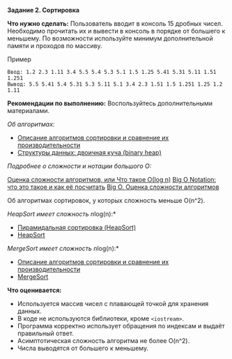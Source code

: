 **Задание 2. Сортировка**

**Что нужно сделать:**
Пользователь вводит в консоль 15 дробных чисел. Необходимо прочитать их и вывести в консоль
в порядке от большего к меньшему. По возможности используйте минимум дополнительной памяти
и проходов по массиву.

Пример
```
Ввод: 1.2 2.3 1.11 3.4 5.5 5.4 5.3 5.1 1.5 1.25 5.41 5.31 5.11 1.51 1.251 
Вывод: 5.5 5.41 5.4 5.31 5.3 5.11 5.1 3.4 2.3 1.51 1.5 1.251 1.25 1.2 1.11
```
**Рекомендации по выполнению:**
Воспользуйтесь дополнительными материалами.

*Об алгоритмах:*

 - [Описание алгоритмов сортировки и сравнение их производительности](https://habr.com/ru/post/335920/)
 - [Структуры данных: двоичная куча (binary heap)](https://habr.com/ru/post/112222/)

*Подробнее о сложности и нотации большого O:*

[Оценка сложности алгоритмов, или Что такое О(log n)](https://tproger.ru/articles/computational-complexity-explained/)
[Big O Notation: что это такое и как её посчитать](https://skillbox.ru/media/code/big-o-notation-chto-eto-takoe-i-kak-eye-poschitat/)
[Big O. Оценка сложности алгоритмов](https://youtu.be/EeP-KHoEHVg)

Об алгоритмах сортировок, у которых сложность меньше O(n^2).

*HeapSort имеет сложность n*log(n):*

 - [Пирамидальная сортировка (HeapSort)](https://habr.com/ru/company/otus/blog/460087/)
 - [HeapSort](https://www.geeksforgeeks.org/heap-sort/)
 
*MergeSort имеет сложность n*log(n):*

 - [Описание алгоритмов сортировки и сравнение их производительности](https://habr.com/ru/post/335920/)
 - [MergeSort](https://www.geeksforgeeks.org/merge-sort/)
 
**Что оценивается:**

 - Используется массив чисел с плавающей точкой для хранения данных.
 - В коде не используются библиотеки, кроме `<iostream>`.
 - Программа корректно использует обращения по индексам и выдаёт правильный ответ.
 - Асимптотическая сложность алгоритма не более O(n^2).
 - Числа выводятся от большего к меньшему.
